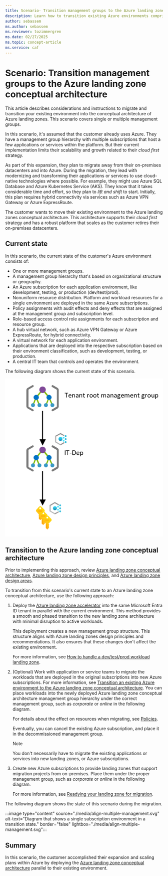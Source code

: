 ```yaml
---
title: Scenario- Transition management groups to the Azure landing zone conceptual architecture
description: Learn how to transition existing Azure environments comprised of single or few management groups into the Azure landing zone conceptual architecture.
author: sebassem
ms.author: sebassem
ms.reviewer: tozimmergren
ms.date: 02/27/2025
ms.topic: concept-article
ms.service: caf
---
```


<!-- docutune:casing resourceType resourceTypes resourceId resourceIds -->

# Scenario: Transition management groups to the Azure landing zone conceptual architecture

This article describes considerations and instructions to migrate and transition your existing environment into the conceptual architecture of Azure landing zones. This scenario covers single or multiple management groups.

In this scenario, it's assumed that the customer already uses Azure. They have a management group hierarchy with multiple subscriptions that host a few applications or services within the platform. But their current implementation limits their scalability and growth related to their *cloud first* strategy.

As part of this expansion, they plan to migrate away from their on-premises datacenters and into Azure. During the migration, they lead with modernizing and transforming their applications or services to use cloud-native technologies where possible. For example, they might use Azure SQL Database and Azure Kubernetes Service (AKS). They know that it takes considerable time and effort, so they plan to *lift and shift* to start. Initially, this plan requires hybrid connectivity via services such as Azure VPN Gateway or Azure ExpressRoute.

The customer wants to move their existing environment to the Azure landing zones conceptual architecture. This architecture supports their *cloud first* strategy and has a robust platform that scales as the customer retires their on-premises datacenters.

## Current state

In this scenario, the current state of the customer's Azure environment consists of:

- One or more management groups.
- A management group hierarchy that's based on organizational structure or geography.
- An Azure subscription for each application environment, like development, testing, or production (dev/test/prod).
- Nonuniform resource distribution. Platform and workload resources for a single environment are deployed in the same Azure subscriptions.
- Policy assignments with audit effects and deny effects that are assigned at the management group and subscription level.
- Role-based access control role assignments for each subscription and resource group.
- A hub virtual network, such as Azure VPN Gateway or Azure ExpressRoute, for hybrid connectivity.
- A virtual network for each application environment.
- Applications that are deployed into the respective subscription based on their environment classification, such as development, testing, or production.
- A central IT team that controls and operates the environment.

The following diagram shows the current state of this scenario.

![Diagram that shows a single subscription environment.](./media/align-scenario-multiple.png)

## Transition to the Azure landing zone conceptual architecture

Prior to implementing this approach, review [Azure landing zone conceptual architecture](./index.md), [Azure landing zone design principles](./design-principles.md), and [Azure landing zone design areas](./design-areas.md).

To transition from this scenario's current state to an Azure landing zone conceptual architecture, use the following approach:

1. Deploy the [Azure landing zone accelerator](/azure/architecture/landing-zones/landing-zone-deploy#platform) into the same Microsoft Entra ID tenant in parallel with the current environment. This method provides a smooth and phased transition to the new landing zone architecture with minimal disruption to active workloads.

   This deployment creates a new management group structure. This structure aligns with Azure landing zones design principles and recommendations. It also ensures that these changes don't affect the existing environment.

   For more information, see [How to handle a dev/test/prod workload landing zone](./../enterprise-scale/faq.md#how-do-we-handle-devtestproduction-workload-landing-zones-in-azure-landing-zone-architecture).

1. (Optional) Work with application or service teams to migrate the workloads that are deployed in the original subscriptions into new Azure subscriptions. For more information, see [Transition an existing Azure environment to the Azure landing zone conceptual architecture](./../enterprise-scale/transition.md#move-resources-in-azure). You can place workloads into the newly deployed Azure landing zone conceptual architecture management group hierarchy under the correct management group, such as *corporate* or *online* in the following diagram.

   For details about the effect on resources when migrating, see [Policies](./../enterprise-scale/transition.md#policies).

   Eventually, you can cancel the existing Azure subscription, and place it in the decommissioned management group.

   > [!NOTE]
   > You don't necessarily have to migrate the existing applications or services into new landing zones, or Azure subscriptions.

1. Create new Azure subscriptions to provide landing zones that support migration projects from on-premises. Place them under the proper management group, such as *corporate* or *online* in the following diagram.

   For more information, see [Readying your landing zone for migration](../.././migrate/azure-migration-guide/ready-alz.md).

The following diagram shows the state of this scenario during the migration.

:::image type="content" source="./media/align-multiple-management.svg" alt-text="Diagram that shows a single subscription environment in a transition state." border="false" lightbox="./media/align-multiple-management.svg":::

## Summary

In this scenario, the customer accomplished their expansion and scaling plans within Azure by deploying the [Azure landing zone conceptual architecture](./index.md#azure-landing-zone-architecture) parallel to their existing environment.
